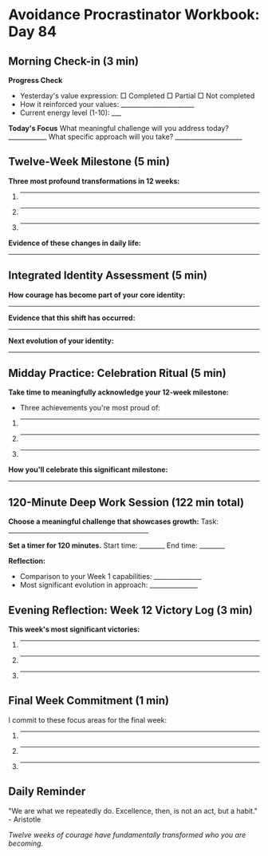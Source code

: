 # Avoidance Procrastinator Workbook: Day 84

## Morning Check-in (3 min)

**Progress Check**
- Yesterday's value expression: □ Completed □ Partial □ Not completed
- How it reinforced your values: _______________________
- Current energy level (1-10): ___

**Today's Focus**
What meaningful challenge will you address today? ____________
What specific approach will you take? _____________________

## Twelve-Week Milestone (5 min)

**Three most profound transformations in 12 weeks:**
1. ________________________________________________
2. ________________________________________________
3. ________________________________________________

**Evidence of these changes in daily life:**
________________________________________________

## Integrated Identity Assessment (5 min)

**How courage has become part of your core identity:**
________________________________________________

**Evidence that this shift has occurred:**
________________________________________________

**Next evolution of your identity:**
________________________________________________

## Midday Practice: Celebration Ritual (5 min)

**Take time to meaningfully acknowledge your 12-week milestone:**
- Three achievements you're most proud of:
1. ________________________________________________
2. ________________________________________________
3. ________________________________________________

**How you'll celebrate this significant milestone:**
________________________________________________

## 120-Minute Deep Work Session (122 min total)

**Choose a meaningful challenge that showcases growth:**
Task: ____________________________________________

**Set a timer for 120 minutes.**
Start time: ________ End time: ________

**Reflection:**
- Comparison to your Week 1 capabilities: _______________
- Most significant evolution in approach: _______________

## Evening Reflection: Week 12 Victory Log (3 min)

**This week's most significant victories:**
1. ________________________________________________
2. ________________________________________________
3. ________________________________________________

## Final Week Commitment (1 min)

I commit to these focus areas for the final week:
1. ________________________________________________
2. ________________________________________________
3. ________________________________________________

## Daily Reminder

"We are what we repeatedly do. Excellence, then, is not an act, but a habit." - Aristotle

*Twelve weeks of courage have fundamentally transformed who you are becoming.*